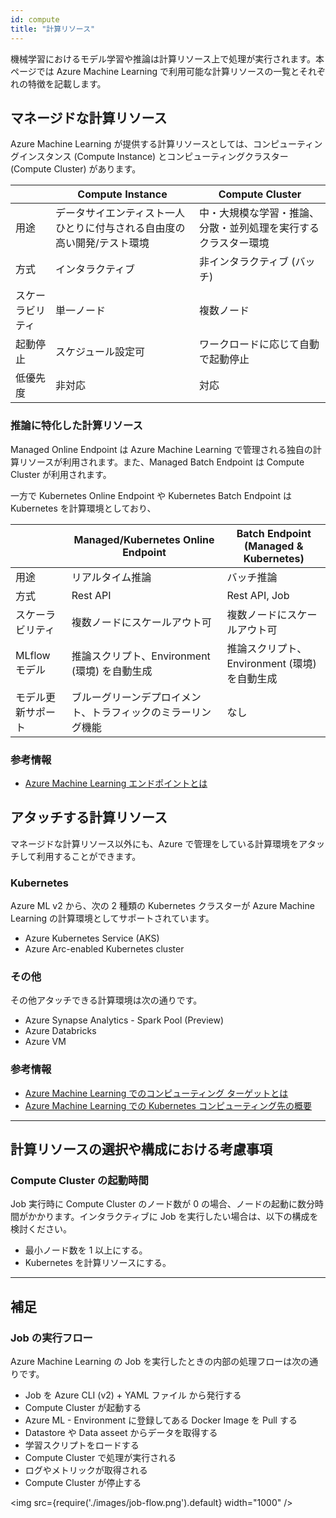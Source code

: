 ```yaml
---
id: compute
title: "計算リソース"
---
```


機械学習におけるモデル学習や推論は計算リソース上で処理が実行されます。本ページでは Azure Machine Learning で利用可能な計算リソースの一覧とそれぞれの特徴を記載します。


## マネージドな計算リソース

Azure Machine Learning が提供する計算リソースとしては、コンピューティングインスタンス (Compute Instance) とコンピューティングクラスター (Compute Cluster) があります。

|          |Compute Instance | Compute Cluster  |
|---------|---------|---------|
|用途|データサイエンティスト一人ひとりに付与される自由度の高い開発/テスト環境|中・大規模な学習・推論、分散・並列処理を実行するクラスター環境|
|方式|インタラクティブ|非インタラクティブ (バッチ)|
|スケーラビリティ|単一ノード|複数ノード|
|起動停止|スケジュール設定可|ワークロードに応じて自動で起動停止|
|低優先度|非対応|対応|

### 推論に特化した計算リソース

Managed Online Endpoint は Azure Machine Learning で管理される独自の計算リソースが利用されます。また、Managed Batch Endpoint は Compute Cluster が利用されます。

一方で Kubernetes Online Endpoint や Kubernetes Batch Endpoint は Kubernetes を計算環境としており、

|          |Managed/Kubernetes Online Endpoint |Batch Endpoint (Managed & Kubernetes)|
|---------|---------|---------|
|用途|リアルタイム推論|バッチ推論|
|方式|Rest API|Rest API, Job|
|スケーラビリティ|複数ノードにスケールアウト可|複数ノードにスケールアウト可|
|MLflow モデル| 推論スクリプト、Environment (環境) を自動生成  |  推論スクリプト、Environment (環境) を自動生成 
|モデル更新サポート|ブルーグリーンデプロイメント、トラフィックのミラーリング機能|なし|


### 参考情報
- [Azure Machine Learning エンドポイントとは](https://docs.microsoft.com/ja-JP/azure/machine-learning/concept-endpoints)


## アタッチする計算リソース

マネージドな計算リソース以外にも、Azure で管理をしている計算環境をアタッチして利用することができます。

### Kubernetes

Azure ML v2 から、次の 2 種類の Kubernetes クラスターが Azure Machine Learning の計算環境としてサポートされています。

- Azure Kubernetes Service (AKS)
- Azure Arc-enabled Kubernetes cluster

### その他

その他アタッチできる計算環境は次の通りです。

- Azure Synapse Analytics - Spark Pool (Preview)
- Azure Databricks
- Azure VM



### 参考情報
- [Azure Machine Learning でのコンピューティング ターゲットとは](https://docs.microsoft.com/ja-jp/azure/machine-learning/concept-compute-target)
- [Azure Machine Learning での Kubernetes コンピューティング先の概要](https://docs.microsoft.com/ja-JP/azure/machine-learning/how-to-attach-kubernetes-anywhere)


--- 

## 計算リソースの選択や構成における考慮事項

### Compute Cluster の起動時間

Job 実行時に Compute Cluster のノード数が 0 の場合、ノードの起動に数分時間がかかります。インタラクティブに Job を実行したい場合は、以下の構成を検討ください。

- 最小ノード数を 1 以上にする。
- Kubernetes を計算リソースにする。

---
## 補足
### Job の実行フロー

Azure Machine Learning の Job を実行したときの内部の処理フローは次の通りです。

- Job を Azure CLI (v2) + YAML ファイル から発行する
- Compute Cluster が起動する
- Azure ML - Environment に登録してある Docker Image を Pull する
- Datastore や Data asseet からデータを取得する
- 学習スクリプトをロードする
- Compute Cluster で処理が実行される
- ログやメトリックが取得される
- Compute Cluster が停止する

<img src={require('./images/job-flow.png').default} width="1000" /><br />
